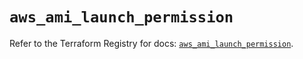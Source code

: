 # `aws_ami_launch_permission`

Refer to the Terraform Registry for docs: [`aws_ami_launch_permission`](https://registry.terraform.io/providers/hashicorp/aws/5.34.0/docs/resources/ami_launch_permission).
